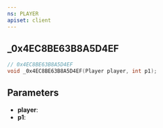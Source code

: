 ```yaml
---
ns: PLAYER
apiset: client
---
```

## _0x4EC8BE63B8A5D4EF

```c
// 0x4EC8BE63B8A5D4EF
void _0x4EC8BE63B8A5D4EF(Player player, int p1);
```


## Parameters
* **player**:
* **p1**: